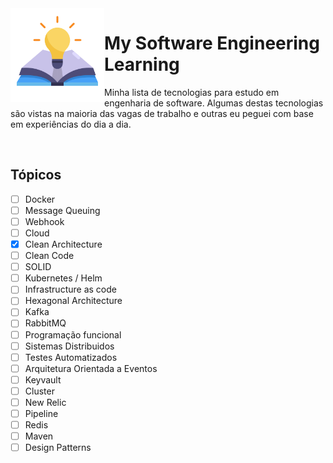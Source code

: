<img src="./learning.png" width="150" height="150" align="left">

# My Software Engineering Learning

Minha lista de tecnologias para estudo em engenharia de software.
Algumas destas tecnologias são vistas na maioria das vagas de trabalho e outras eu peguei
com base em experiências do dia a dia.

<br>

## Tópicos

- [ ] Docker
- [ ] Message Queuing
- [ ] Webhook
- [ ] Cloud
- [x] Clean Architecture
- [ ] Clean Code
- [ ] SOLID
- [ ] Kubernetes / Helm
- [ ] Infrastructure as code
- [ ] Hexagonal Architecture
- [ ] Kafka
- [ ] RabbitMQ
- [ ] Programação funcional
- [ ] Sistemas Distribuidos
- [ ] Testes Automatizados
- [ ] Arquitetura Orientada a Eventos
- [ ] Keyvault
- [ ] Cluster
- [ ] New Relic
- [ ] Pipeline
- [ ] Redis
- [ ] Maven
- [ ] Design Patterns
